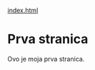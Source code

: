 [index.html](https://github.com/fpehar/ATP22/index.html)
# Prva stranica
Ovo je moja prva stranica.
